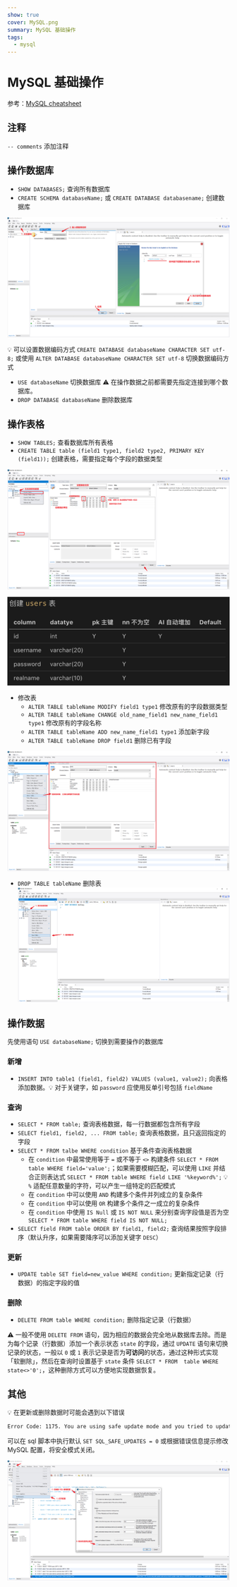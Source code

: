 ```yaml
---
show: true
cover: MySQL.png
summary: MySQL 基础操作
tags:
  - mysql
---
```


# MySQL 基础操作

参考：[MySQL cheatsheet](https://devhints.io/mysql)

## 注释
`-- comments` 添加注释

## 操作数据库
* `SHOW DATABASES;` 查询所有数据库
* `CREATE SCHEMA databaseName;` 或 `CREATE DATABASE databasename;` 创建数据库

![使用 MySQL Workbench 建库](./images/20201028233648996_31134.png)

:bulb: 可以设置数据编码方式 `CREATE DATABASE databaseName CHARACTER SET utf-8;` 或使用 `ALTER DATABASE databaseName CHARACTER SET utf-8` 切换数据编码方式

* `USE databaseName` 切换数据库 :warning: 在操作数据之前都需要先指定连接到哪个数据库。
* `DROP DATABASE databaseName` 删除数据库

## 操作表格
* `SHOW TABLES;` 查看数据库所有表格
* `CREATE TABLE table (field1 type1, field2 type2, PRIMARY KEY (field1));` 创建表格，需要指定每个字段的数据类型

![使用 MySQL Workbench 建表](./images/20201029000708364_8016.png)

![示例表格各字段的配置](./images/20201029001254149_100.png)

* 修改表
    * `ALTER TABLE tableName MODIFY field1 type1` 修改原有的字段数据类型
    * `ALTER TABLE tableName CHANGE old_name_field1 new_name_field1 type1` 修改原有的字段名称
    * `ALTER TABLE tableName ADD new_name_field1 type1` 添加新字段
    * `ALTER TABLE tableName DROP field1` 删除已有字段

![使用 MySQL Workbench 修改表](./images/20201029002257549_32719.png)

* `DROP TABLE tableName` 删除表
![使用 MySQL Workbench 删除表](./images/20201029002103142_412.png)

## 操作数据
先使用语句 `USE databaseName;` 切换到需要操作的数据库

### 新增
* `INSERT INTO table1 (field1, field2) VALUES (value1, value2);` 向表格添加数据。:bulb: 对于关键字，如 `password` 应使用反单引号包括 `fieldName`

### 查询
* `SELECT * FROM table;` 查询表格数据，每一行数据都包含所有字段
* `SELECT field1, field2, ... FROM table;` 查询表格数据，且只返回指定的字段
* `SELECT * FROM talbe WHERE condition` 基于条件查询表格数据
    * 在 `condition` 中最常使用等于 `=` 或不等于 `<>` 构建条件 `SELECT * FROM table WHERE field='value';`；如果需要模糊匹配，可以使用  `LIKE` 并结合正则表达式 `SELECT * FROM table WHERE field LIKE '%keyword%';` :bulb: `%` 适配任意数量的字符，可以产生一组特定的匹配模式
    * 在 `condition` 中可以使用 `AND` 构建多个条件并列成立的复杂条件
    * 在 `condition` 中可以使用 `OR` 构建多个条件之一成立的复杂条件
    * 在 `condition` 中使用 `IS Null` 或 `IS NOT NULL` 来分别查询字段值是否为空 `SELECT * FROM table WHERE field IS NOT NULL;`
* `SELECT field FROM table ORDER BY field1, field2;` 查询结果按照字段排序（默认升序，如果需要降序可以添加关键字 `DESC`）

### 更新
* `UPDATE table SET field=new_value WHERE condition;` 更新指定记录（行数据）的指定字段的值

### 删除
* `DELETE FROM table WHERE condition;` 删除指定记录（行数据）

:warning: 一般不使用 `DELETE FROM` 语句，因为相应的数据会完全地从数据库去除。而是为每个记录（行数据）添加一个表示状态 `state` 的字段，通过 `UPDATE` 语句来切换记录的状态，一般以 `0` 或 `1` 表示记录是否为**可访问**的状态，通过这种形式实现「软删除」，然后在查询时设置基于 `state` 条件 `SELECT * FROM  table WHERE state<>'0';`，这种删除方式可以方便地实现数据恢复。

## 其他
:bulb: 在更新或删除数据时可能会遇到以下错误

```bash
Error Code: 1175. You are using safe update mode and you tried to update a table without a WHERE that uses a KEY column.  To disable safe mode, toggle the option in Preferences -> SQL Editor and reconnect.
```

可以在 sql 脚本中执行默认 `SET SQL_SAFE_UPDATES = 0` 或根据错误信息提示修改 MySQL 配置，将安全模式关闭。

![取消「编辑安全模式」，并重新连接数据库](./images/20201029111455398_473.png)
